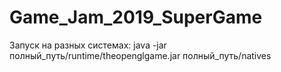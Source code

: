 # Game_Jam_2019_SuperGame
Запуск на разных системах:
java -jar полный_путь/runtime/theopenglgame.jar полный_путь/natives